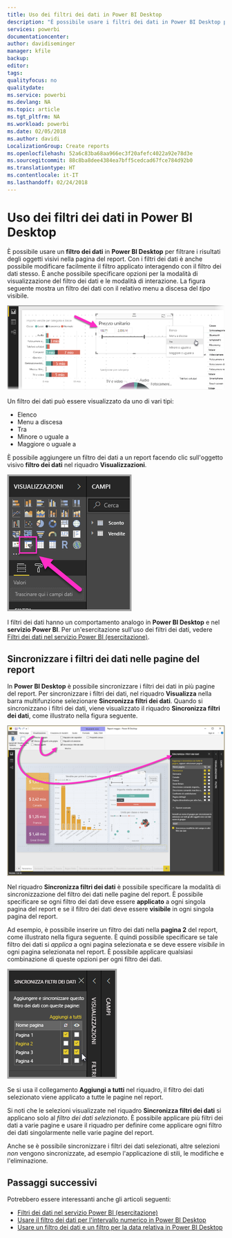```yaml
---
title: Uso dei filtri dei dati in Power BI Desktop
description: "È possibile usare i filtri dei dati in Power BI Desktop per filtrare, evidenziare e personalizzare i report"
services: powerbi
documentationcenter: 
author: davidiseminger
manager: kfile
backup: 
editor: 
tags: 
qualityfocus: no
qualitydate: 
ms.service: powerbi
ms.devlang: NA
ms.topic: article
ms.tgt_pltfrm: NA
ms.workload: powerbi
ms.date: 02/05/2018
ms.author: davidi
LocalizationGroup: Create reports
ms.openlocfilehash: 52a6c83ba68aa966ec3f20afefc4022a92e78d3e
ms.sourcegitcommit: 88c8ba8dee4384ea7bff5cedcad67fce784d92b0
ms.translationtype: HT
ms.contentlocale: it-IT
ms.lasthandoff: 02/24/2018
---
```

# <a name="using-slicers-power-bi-desktop"></a>Uso dei filtri dei dati in Power BI Desktop

È possibile usare un **filtro dei dati** in **Power BI Desktop** per filtrare i risultati degli oggetti visivi nella pagina del report. Con i filtri dei dati è anche possibile modificare facilmente il filtro applicato interagendo con il filtro dei dati stesso. È anche possibile specificare opzioni per la modalità di visualizzazione del filtro dei dati e le modalità di interazione. La figura seguente mostra un filtro dei dati con il relativo menu a discesa del *tipo* visibile. 

![](media/desktop-slicers/desktop-slicers_01.png)

Un filtro dei dati può essere visualizzato da uno di vari tipi:

* Elenco
* Menu a discesa
* Tra
* Minore o uguale a
* Maggiore o uguale a

È possibile aggiungere un filtro dei dati a un report facendo clic sull'oggetto visivo **filtro dei dati** nel riquadro **Visualizzazioni**.

![](media/desktop-slicers/desktop-slicers_02.png)

I filtri dei dati hanno un comportamento analogo in **Power BI Desktop** e nel **servizio Power BI**. Per un'esercitazione sull'uso dei filtri dei dati, vedere [Filtri dei dati nel servizio Power BI (esercitazione)](power-bi-visualization-slicers.md).

## <a name="synchronize-slicers-across-report-pages"></a>Sincronizzare i filtri dei dati nelle pagine del report

In **Power BI Desktop** è possibile sincronizzare i filtri dei dati in più pagine del report. Per sincronizzare i filtri dei dati, nel riquadro **Visualizza** nella barra multifunzione selezionare **Sincronizza filtri dei dati**. Quando si sincronizzano i filtri dei dati, viene visualizzato il riquadro **Sincronizza filtri dei dati**, come illustrato nella figura seguente.

![](media/desktop-slicers/desktop-slicers_03.png)

Nel riquadro **Sincronizza filtri dei dati** è possibile specificare la modalità di sincronizzazione del filtro dei dati nelle pagine del report. È possibile specificare se ogni filtro dei dati deve essere **applicato** a ogni singola pagina del report e se il filtro dei dati deve essere **visibile** in ogni singola pagina del report.

Ad esempio, è possibile inserire un filtro dei dati nella **pagina 2** del report, come illustrato nella figura seguente. È quindi possibile specificare se tale filtro dei dati si *applica* a ogni pagina selezionata e se deve essere *visibile* in ogni pagina selezionata nel report. È possibile applicare qualsiasi combinazione di queste opzioni per ogni filtro dei dati. 

![](media/desktop-slicers/desktop-slicers_04.png)

Se si usa il collegamento **Aggiungi a tutti** nel riquadro, il filtro dei dati selezionato viene applicato a tutte le pagine nel report.

Si noti che le selezioni visualizzate nel riquadro **Sincronizza filtri dei dati** si applicano solo al *filtro dei dati selezionato*. È possibile applicare più filtri dei dati a varie pagine e usare il riquadro per definire come applicare ogni filtro dei dati singolarmente nelle varie pagine del report. 

Anche se è possibile sincronizzare i filtri dei dati selezionati, altre selezioni *non* vengono sincronizzate, ad esempio l'applicazione di stili, le modifiche e l'eliminazione. 

## <a name="next-steps"></a>Passaggi successivi

Potrebbero essere interessanti anche gli articoli seguenti:

* [Filtri dei dati nel servizio Power BI (esercitazione)](power-bi-visualization-slicers.md)
* [Usare il filtro dei dati per l'intervallo numerico in Power BI Desktop](desktop-slicer-numeric-range.md)
* [Usare un filtro dei dati e un filtro per la data relativa in Power BI Desktop](desktop-slicer-filter-date-range.md)

